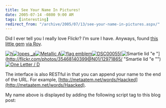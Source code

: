 ```yaml
---
title: See Your Name In Pictures!
date: 2005-07-14 -0800 9:00 AM
tags: [interesting]
redirect_from: "/archive/2005/07/13/see-your-name-in-pictures.aspx/"
---
```


Did I ever tell you I really love Flickr? I’m sure I have. Anyways,
found [this little gem](http://metaatem.net/words/) [via
Roy](http://weblogs.asp.net/rosherove/archive/2005/07/14/419320.aspx).

[![h](https://haacked.com/images/Letters/3881302_2bf3954831_s.jpg)](http://flickr.com/photos/87097460@N00/3881302/ "h")[![lopes _a](https://haacked.com/images/Letters/18946895_bb8c7d95b8_s.jpg)](http://flickr.com/photos/14666563@N00/18946895/ "lopes_a")[![Metallic
A](https://haacked.com/images/Letters/3479059_619d8adb8b_s.jpg)](http://flickr.com/photos/11105112@N00/3479059/ "Metallic A")[![flag
emblem](https://haacked.com/images/Letters/6338175_63ba5cba59_s.jpg)](http://flickr.com/photos/49968232@N00/6338175/ "flag emblem")[![DSC00055](https://haacked.com/images/Letters/7292722_b5d912ef69_s.jpg)](http://flickr.com/photos/49503066292@N01/7292722/ "DSC00055")[![Smartie
lid
  "e  "](https://haacked.com/images/Letters/12971865_c1ac56da13_s.jpg)](http://flickr.com/photos/35468140399@N01/12971865/ "Smartie lid  "e "")[![One
Letter /
D](https://haacked.com/images/Letters/20417089_3cc4b24cef_s.jpg)](http://flickr.com/photos/75331177@N00/20417089/ "One Letter / D")

The interface is also RESTful in that you can append your name to the
end of the URL. For example,
[http://metaatem.net/words/Haacked](http://metaatem.net/words/Haacked).

My name above is displayed by adding the following script tag to this
blog post:

>  <script
> src="http://metaatem.net/spell.php?picsize=s&string=Haacked" > </script >

